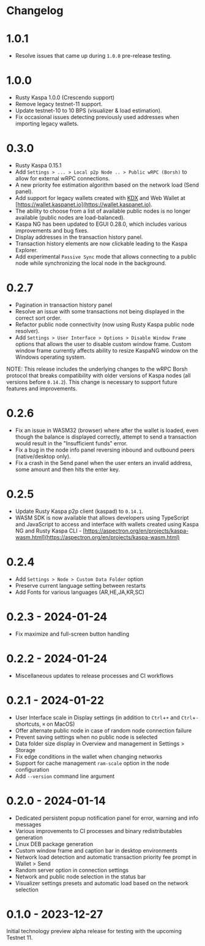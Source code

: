 # Changelog

# 1.0.1

- Resolve issues that came up during `1.0.0` pre-release testing.

# 1.0.0

- Rusty Kaspa 1.0.0 (Crescendo support)
- Remove legacy testnet-11 support.
- Update testnet-10 to 10 BPS (visualizer & load estimation).
- Fix occasional issues detecting previously used addresses when importing legacy wallets.

# 0.3.0

- Rusty Kaspa 0.15.1 
- Add `Settings > ... > Local p2p Node .. > Public wRPC (Borsh)` to allow for external wRPC connections.
- A new priority fee estimation algorithm based on the network load (Send panel).
- Add support for legacy wallets created with [KDX](https://kdx.app) and Web Wallet at [https://wallet.kaspanet.io](https://wallet.kaspanet.io).
- The ability to choose from a list of available public nodes is no longer available (public nodes are load-balanced).
- Kaspa NG has been updated to EGUI 0.28.0, which includes various improvements and bug fixes.
- Display addresses in the transaction history panel.
- Transaction history elements are now clickable leading to the Kaspa Explorer.
- Add experimental `Passive Sync` mode that allows connecting to a public node while synchronizing the local node in the background.

# 0.2.7

- Pagination in transaction history panel
- Resolve an issue with some transactions not being displayed in the correct sort order.
- Refactor public node connectivity (now using Rusty Kaspa public node resolver).
- Add `Settings > User Interface > Options > Disable Window Frame` options that allows the user to disable custom window frame. Custom window frame currently affects ability to resize KaspaNG window on the Windows operating system.

NOTE: This release includes the underlying changes to the wRPC Borsh protocol that breaks compatibility with older versions of Kaspa nodes (all versions before `0.14.2`). This change is necessary to support future features and improvements.

# 0.2.6

- Fix an issue in WASM32 (browser) where after the wallet is loaded, even though the balance is displayed correctly, attempt to send a transaction would result in the "Insufficient funds" error.
- Fix a bug in the node info panel reversing inbound and outbound peers (native/desktop only).
- Fix a crash in the Send panel when the user enters an invalid address, some amount and then hits the enter key.

# 0.2.5
- Update Rusty Kaspa p2p client (kaspad) to `0.14.1`.
- WASM SDK is now available that allows developers using TypeScript and JavaScript to access and interface with wallets created using Kaspa NG and Rusty Kaspa CLI - [https://aspectron.org/en/projects/kaspa-wasm.html](https://aspectron.org/en/projects/kaspa-wasm.html)

# 0.2.4
- Add `Settings > Node > Custom Data Folder` option
- Preserve current language setting between restarts
- Add Fonts for various languages (AR,HE,JA,KR,SC)

# 0.2.3 - 2024-01-24
- Fix maximize and full-screen button handling

# 0.2.2 - 2024-01-24
- Miscellaneous updates to release processes and CI workflows

# 0.2.1 - 2024-01-22
- User Interface scale in Display settings (in addition to `Ctrl`+`+` and `Ctrl`+`-` shortcuts, `⌘` on MacOS)
- Offer alternate public node in case of random node connection failure
- Prevent saving settings when no public node is selected
- Data folder size display in Overview and management in Settings > Storage
- Fix edge conditions in the wallet when changing networks
- Support for cache management `ram-scale` option in the node configuration
- Add `--version` command line argument

# 0.2.0 - 2024-01-14
- Dedicated persistent popup notification panel for error, warning and info messages
- Various improvements to CI processes and binary redistributables generation
- Linux DEB package generation
- Custom window frame and caption bar in desktop environments
- Network load detection and automatic transaction priority fee prompt in Wallet > Send
- Random server option in connection settings
- Network and public node selection in the status bar
- Visualizer settings presets and automatic load based on the network selection

# 0.1.0 - 2023-12-27
Initial technology preview alpha release for testing with the upcoming Testnet 11. 
